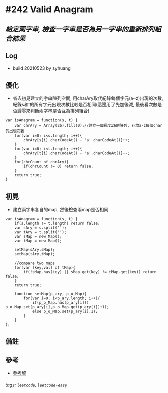 # \#242 Valid Anagram
## *給定兩字串, 檢查一字串是否為另一字串的重新排列組合結果*
## Log
 - build 20210523 by syhuang

## 優化
 - 省去初見建立的字串陣列空間, 用charAry取代紀錄每個字元(a~z)出現的次數, 紀錄s和t的所有字元出現次數比較是否相同(這邊用了先加後減, 最後看次數是否歸零來判斷兩字串是否互為排列組合)
```javascript=
var isAnagram = function(s, t) {
    var chrAry = Array(26).fill(0);//建立一個長度26的陣列, 存放a-z每個char的出現次數
    for(var i=0; i<s.length; i++){
        chrAry[s[i].charCodeAt() - 'a'.charCodeAt()]++;
    }
    for(var i=0; i<t.length; i++){
        chrAry[t[i].charCodeAt() - 'a'.charCodeAt()]--;
    }
    for(chrCount of chrAry){
        if(chrCount != 0) return false;
    }
    return true;
}
```
## 初見
 - 建立兩字串各自的map, 然後檢查兩map是否相同
```javascript=
var isAnagram = function(s, t) {
    if(s.length != t.length) return false;
    var sAry = s.split('');
    var tAry = t.split('');
    var sMap = new Map();
    var tMap = new Map();
    
    setMap(sAry,sMap);
    setMap(tAry,tMap);
    
    //compare two maps
    for(var [key,val] of tMap){
        if(!sMap.has(key) || sMap.get(key) != tMap.get(key)) return false;
    }
    return true;
    
    function setMap(p_ary, p_o_Map){
        for(var i=0; i<p_ary.length; i++){
            if(p_o_Map.has(p_ary[i])) p_o_Map.set(p_ary[i],p_o_Map.get(p_ary[i])+1);
            else p_o_Map.set(p_ary[i],1);
        }
    }
};
```
## 備註
## 參考
 - [參考解](https://leetcode.com/problems/valid-anagram/discuss/66484/Accepted-Java-O(n)-solution-in-5-lines)
###### tags: `leetcode`, `leetcode-easy`